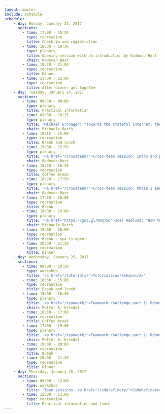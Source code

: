 ```yaml
---
layout: master
include: schedule
schedule:
    - day: Monday, January 23, 2017
      sections:
        - time: 17:00 - 18:30
          type: recreation
          title: Check-in and registration
        - time: 18:30 - 19:30
          type: plenary
          title: Opening session with an introduction by Gudmund Høst
          chair: Radovan Bast
        - time: 19:30 - 21:00
          type: recreation
          title: Dinner
        - time: 21:00 - 22:00
          type: recreation
          title: After-dinner get-together
    - day: Tuesday, January 24, 2017
      sections:
        - time: 08:50 - 09:00
          type: plenary
          title: Practical information
        - time: 09:00 - 10:15
          type: plenary
          title: 'Michael Gronager: "Towards the stateful internet: the Blockchain as a ubiquitous compute resource for research" (keynote)'
          chair: Michaela Barth
        - time: 10:15 - 15:00
          type: recreation
          title: Break and lunch
        - time: 15:00 - 15:50
          type: plenary
          title: '<a href="/crossteam/">Cross-team session: Intro and phase 1</a>'
          chair: Radovan Bast
        - time: 15:50 - 16:20
          type: recreation
          title: Coffee break
        - time: 16:20 - 17:50
          type: plenary
          title: '<a href="/crossteam/">Cross-team session: Phase 2 and 3</a>'
          chair: Radovan Bast
        - time: 17:50 - 18:00
          type: recreation
          title: Break
        - time: 18:00 - 19:00
          type: plenary
          title: '<a href="https://goo.gl/m9q75O">Joel Hedlund: "How to succeed in life"</a>'
          chair: Michaela Barth
        - time: 19:00 - 20:00
          type: recreation
          title: Break - spa is open!
        - time: 20:00 - 21:30
          type: recreation
          title: Dinner
    - day: Wednesday, January 25, 2017
      sections:
        - time: 09:00 - 10:30
          type: workshop
          title: '<a href="/tutorials/">Tutorials/workshops</a>'
        - time: 10:30 - 15:00
          type: recreation
          title: Break and lunch
        - time: 15:00 - 16:30
          type: plenary
          title: '<a href="/teamwork/">Teamwork challenge part 1: Robot hardware and software design</a>'
          chair: Petter A. Urkedal
        - time: 16:30 - 17:00
          type: recreation
          title: Coffee break
        - time: 17:00 - 19:00
          type: plenary
          title: '<a href="/teamwork/">Teamwork challenge part 2: Robot apocalypse</a>'
          chair: Petter A. Urkedal
        - time: 19:00 - 20:00
          type: recreation
          title: Break
        - time: 20:00 - 21:30
          type: recreation
          title: Dinner
    - day: Thursday, January 26, 2017
      sections:
        - time: 09:00 - 12:00
          type: workshop
          title: 'Team sessions: <a href="/coderefinery/">CodeRefinery</a>, <a href="/glenna/">Glenna</a>, <a href="/nt1/">NT1</a>, <a href="/tryggve/">Tryggve</a>'
        - time: 12:00 - 13:00
          type: recreation
          title: Practical information and lunch
---
```

